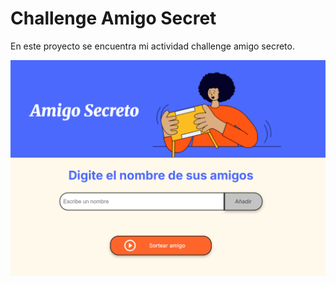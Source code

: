 # Challenge Amigo Secret
En este proyecto se encuentra mi actividad challenge amigo secreto.

![alt text](./assets/image.png)
